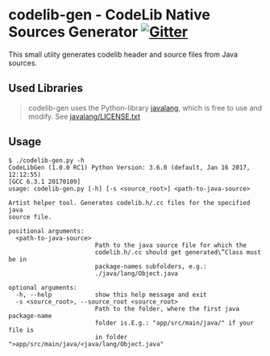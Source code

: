 # codelib-gen - CodeLib Native Sources Generator [![Gitter](https://badges.gitter.im/Project-ARTist/meta.svg)](https://gitter.im/project-artist/Lobby?utm_source=badge&utm_medium=badge&utm_campaign=pr-badge&utm_content=body_badge)

This small utiity generates codelib header and source files from Java sources.

## Used Libraries

> codelib-gen uses the Python-library [javalang](https://github.com/c2nes/javalang), which is free to use and modify.
> See [javalang/LICENSE.txt](javalang/LICENSE.txt)

## Usage

```
$ ./codelib-gen.py -h
CodeLibGen (1.0.0 RC1) Python Version: 3.6.0 (default, Jan 16 2017, 12:12:55) 
[GCC 6.3.1 20170109]
usage: codelib-gen.py [-h] [-s <source_root>] <path-to-java-source>

Artist helper tool. Generates codelib.h/.cc files for the specified java
source file.

positional arguments:
  <path-to-java-source>
                        Path to the java source file for which the
                        codelib.h/.cc should get generated\”Class must be in
                        package-names subfolders, e.g.:
                        ./java/lang/Object.java

optional arguments:
  -h, --help            show this help message and exit
  -s <source_root>, --source_root <source_root>
                        Path to the folder, where the first java package-name
                        folder is.E.g.: "app/src/main/java/" if your file is
                        in folder ">app/src/main/java/<java/lang/Object.java"

```
